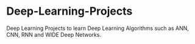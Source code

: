 # Deep-Learning-Projects
 Deep Learning Projects to learn Deep Learning Algorithms such as ANN, CNN, RNN and WIDE Deep Networks.
